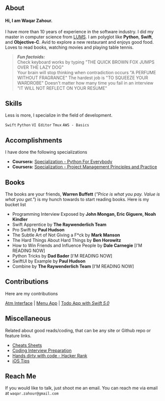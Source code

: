 ## About
#### Hi, I am Waqar Zahour.

I have more than 10 years of experience in the software industry. I did my master in computer science from [LUMS](https://lums.edu.pk/). 
I am polyglot like **Python**,  **Swift**, and **Objective-C**. Avid to explore a new restaurant and enjoys good food. Loves to
read books, watching movies and playing table tennis.

> _**Fun factoids:**_  
Check keyboard works by typing "THE QUICK BROWN FOX JUMPS OVER THE LAZY DOG"  
Your brain will stop thinking when contradiction occurs "A PERFUME WITHOUT FRAGRANCE"
The hardest job is "TO SQUEEZE YOUR WARDROBE"
Doesn't matter how many time you fail in an interview "IT WILL NOT REFLECT ON YOUR RESUME"

## Skills
Less is more, I specialize in the field of development.

`Swift`   `Python`  `VI Editor`   `Tmux`   `AWS - Basics` 

## Accomplishments
I have done the following specializations

-  **Coursera:** [Specialization - Python For Everybody](https://www.coursera.org/account/accomplishments/specialization/3ZBEFD44Z87F)
-  **Coursera:** [Specialization - Project Management Principles and Practice](https://www.coursera.org/account/accomplishments/specialization/W2DZA278KPMA)

## Books
The books are your friends, **Warren Buffett** (_"Price is what you pay. Value is what you get."_) is my hunch towards to start reading books. Here is my bucket list

 - Programming Interview Exposed by __John Mongan, Eric Giguere, Noah Kindler__
 - Swift Apprentice by __The Raywenderlich Team__
 - Pro Swift by __Paul Hudson__
 - The Subtle Art of Not Giving a F*ck by __Mark Manson__
 - The Hard Things About Hard Things by __Ben Horowitz__ 
 - How to Win Friends and Influence People by __Dale Carnegie__  [I'M READING NOW]
 - Python Tricks by __Dad Bader__  [I'M READING NOW]
 - SwiftUI by Example by __Paul Hudson__
 - Combine by __The Raywenderlich Team__ [I'M READING NOW]

## Contributions
Here are my contributions

[Atm Interface](https://github.com/WaqarZahour/Atm-Machine) | [Menu App](https://github.com/WaqarZahour/MenuApp) | [Todo App with *Swift 5.0*](https://github.com/WaqarZahour/ToDo-App)

## Miscellaneous
Related about good reads/coding, that can be any site or Github repo or feature links.

-  [Cheats Sheets](https://devhints.io)
-  [Coding Interview Preparation](https://github.com/jwasham/coding-interview-university)
-  [Hands dirty with code - Hacker Rank](https://www.hackerrank.com/waqar_zahour)
-  [iOS Tips](https://iosdevweekly.com)

## Reach Me	
If you would like to talk, just shoot me an email. You can reach me via email at `waqar.zahour@gmail.com`
